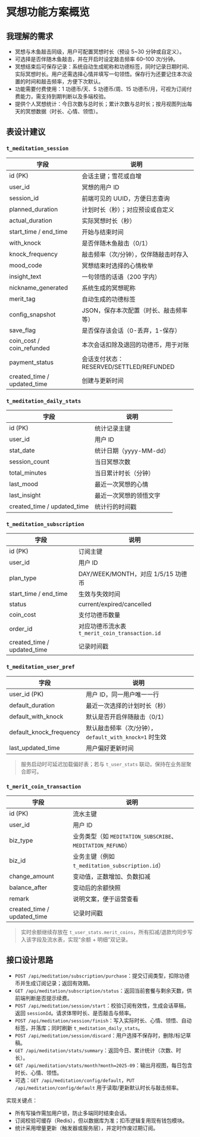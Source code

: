 # 冥想功能方案概览

## 我理解的需求
- 冥想与木鱼敲击同级，用户可配置冥想时长（预设 5~30 分钟或自定义）。
- 可选择是否伴随木鱼敲击，并在开启时设定敲击频率 60–100 次/分钟。
- 冥想结束后可保存记录：系统自动生成昵称和功德标签，同时记录日期时间、实际冥想时长。用户还需选择心情并填写一句领悟。保存行为还要记住本次设置的时间和敲击频率，方便下次默认。
- 功能需要付费使用：1 功德币/天、5 功德币/周、15 功德币/月，可视为订阅付费能力，需支持到期判断以及多端校验。
- 提供个人冥想统计：今日次数与总时长；累计次数与总时长；按月视图列出每天的冥想数据（时长、心情、领悟）。

## 表设计建议
### `t_meditation_session`
| 字段 | 说明 |
| --- | --- |
| id (PK) | 会话主键；雪花或自增 |
| user_id | 冥想的用户 ID |
| session_id | 前端可见的 UUID，方便日志查询 |
| planned_duration | 计划时长（秒）；对应预设或自定义 |
| actual_duration | 实际冥想时长（秒） |
| start_time / end_time | 开始与结束时间 |
| with_knock | 是否伴随木鱼敲击（0/1） |
| knock_frequency | 敲击频率（次/分钟），仅伴随敲击时存入 |
| mood_code | 冥想结束时选择的心情枚举 |
| insight_text | 一句领悟的话语（200 字内） |
| nickname_generated | 系统生成的冥想昵称 |
| merit_tag | 自动生成的功德标签 |
| config_snapshot | JSON，保存本次配置（时长、敲击频率等） |
| save_flag | 是否保存该会话（0-丢弃，1-保存） |
| coin_cost / coin_refunded | 本次会话扣除及退回的功德币，用于对账 |
| payment_status | 会话支付状态：RESERVED/SETTLED/REFUNDED |
| created_time / updated_time | 创建与更新时间 |

### `t_meditation_daily_stats`
| 字段 | 说明 |
| --- | --- |
| id (PK) | 统计记录主键 |
| user_id | 用户 ID |
| stat_date | 统计日期（yyyy-MM-dd） |
| session_count | 当日冥想次数 |
| total_minutes | 当日累计时长（分钟） |
| last_mood | 最近一次冥想的心情 |
| last_insight | 最近一次冥想的领悟文字 |
| created_time / updated_time | 统计行的时间戳 |

### `t_meditation_subscription`
| 字段 | 说明 |
| --- | --- |
| id (PK) | 订阅主键 |
| user_id | 用户 ID |
| plan_type | DAY/WEEK/MONTH，对应 1/5/15 功德币 |
| start_time / end_time | 生效与失效时间 |
| status | current/expired/cancelled |
| coin_cost | 支付功德币数量 |
| order_id | 对应功德币流水表 `t_merit_coin_transaction.id` |
| created_time / updated_time | 记录时间戳 |

### `t_meditation_user_pref`
| 字段 | 说明 |
| --- | --- |
| user_id (PK) | 用户 ID，同一用户唯一一行 |
| default_duration | 最近一次选择的计划时长（秒） |
| default_with_knock | 默认是否开启伴随敲击（0/1） |
| default_knock_frequency | 默认敲击频率（次/分钟），`default_with_knock=1` 时生效 |
| last_updated_time | 用户偏好更新时间 |

> 服务启动时可延迟加载偏好表；若与 `t_user_stats` 联动，保持在业务层聚合即可。

### `t_merit_coin_transaction`
| 字段 | 说明 |
| --- | --- |
| id (PK) | 流水主键 |
| user_id | 用户 ID |
| biz_type | 业务类型（如 `MEDITATION_SUBSCRIBE`、`MEDITATION_REFUND`） |
| biz_id | 业务主键（例如 `t_meditation_subscription.id`） |
| change_amount | 变动值，正数增加、负数扣减 |
| balance_after | 变动后的余额快照 |
| remark | 说明文案，便于运营查看 |
| created_time / updated_time | 记录时间戳 |

> 实时余额继续存放在 `t_user_stats.merit_coins`，所有扣减/退款均同步写入该字段及流水表，实现“余额 + 明细”双记录。

## 接口设计思路
- `POST /api/meditation/subscription/purchase`：提交订阅类型，扣除功德币并生成订阅记录；返回有效期。
- `GET /api/meditation/subscription/status`：返回当前套餐与剩余天数，供前端判断是否提示续费。
- `POST /api/meditation/session/start`：校验订阅有效性，生成会话草稿，返回 `sessionId`。请求体带时长、是否敲击与频率。
- `POST /api/meditation/session/finish`：写入实际时长、心情、领悟、自动标签，并落库；同时刷新 `t_meditation_daily_stats`。
- `POST /api/meditation/session/discard`：用户选择不保存时，删除/标记草稿。
- `GET /api/meditation/stats/summary`：返回今日、累计统计（次数、时长）。
- `GET /api/meditation/stats/month?month=2025-09`：输出月视图，每日包含时长、心情、领悟。
- 可选：`GET /api/meditation/config/default`，`PUT /api/meditation/config/default` 用于读取/更新默认时长与敲击频率。

实现关键点：
- 所有写操作需加用户锁，防止多端同时结束会话。
- 订阅校验可缓存（Redis），但以数据库为准；扣币逻辑复用现有钱包模块。
- 统计采用增量更新（触发器或服务层），并定时作废过期订阅。
